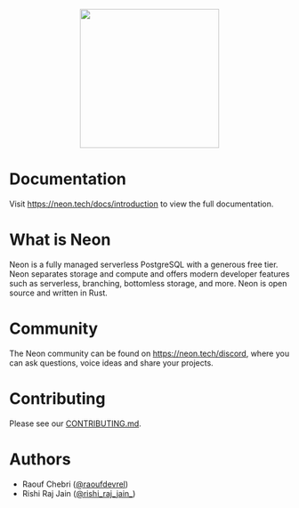<p align="center">
  <img width="250px" src="https://user-images.githubusercontent.com/13738772/196940265-9671ea80-5d19-4bb0-ae96-8c1611472991.svg" />
<p align="center">

# Documentation

Visit https://neon.tech/docs/introduction to view the full documentation.

# What is Neon

Neon is a fully managed serverless PostgreSQL with a generous free tier. Neon separates storage and compute and offers modern developer features such as serverless, branching, bottomless storage, and more. Neon is open source and written in Rust.

# Community

The Neon community can be found on https://neon.tech/discord, where you can ask questions, voice ideas and share your projects.

# Contributing

Please see our [CONTRIBUTING.md](./CONTRIBUTING.md).

# Authors

- Raouf Chebri ([@raoufdevrel](https://twitter.com/raoufdevrel))
- Rishi Raj Jain ([@rishi_raj_jain_](https://twitter.com/rishi_raj_jain_))
